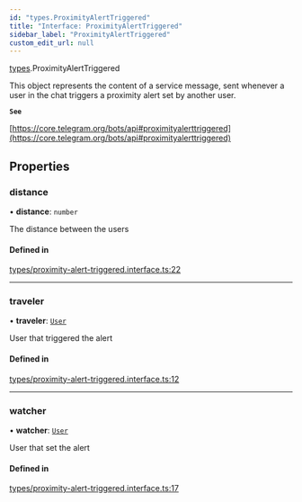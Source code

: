```yaml
---
id: "types.ProximityAlertTriggered"
title: "Interface: ProximityAlertTriggered"
sidebar_label: "ProximityAlertTriggered"
custom_edit_url: null
---
```


[types](../modules/types.md).ProximityAlertTriggered

This object represents the content of a service message, sent whenever a user in
the chat triggers a proximity alert set by another user.

**`See`**

[https://core.telegram.org/bots/api#proximityalerttriggered](https://core.telegram.org/bots/api#proximityalerttriggered)

## Properties

### distance

• **distance**: `number`

The distance between the users

#### Defined in

[types/proximity-alert-triggered.interface.ts:22](https://github.com/DeityLamb/telegramjs/blob/32b4cca/packages/common/lib/interfaces/types/proximity-alert-triggered.interface.ts#L22)

___

### traveler

• **traveler**: [`User`](types.User.md)

User that triggered the alert

#### Defined in

[types/proximity-alert-triggered.interface.ts:12](https://github.com/DeityLamb/telegramjs/blob/32b4cca/packages/common/lib/interfaces/types/proximity-alert-triggered.interface.ts#L12)

___

### watcher

• **watcher**: [`User`](types.User.md)

User that set the alert

#### Defined in

[types/proximity-alert-triggered.interface.ts:17](https://github.com/DeityLamb/telegramjs/blob/32b4cca/packages/common/lib/interfaces/types/proximity-alert-triggered.interface.ts#L17)
